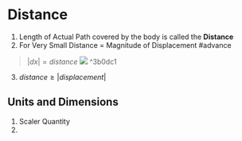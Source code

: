# Distance
1. Length of Actual Path covered by the body is called the __Distance__
2. For Very Small Distance = Magnitude of Displacement #advance 
> $|dx| = distance$
![](https://i.imgur.com/YBeQV7u.png) ^3b0dc1
3. $distance \geq |displacement|$
## Units and Dimensions
1. Scaler Quantity
2. 